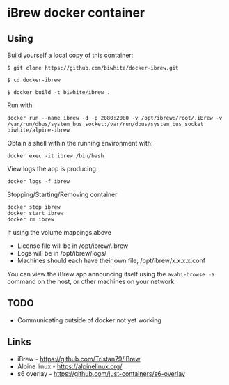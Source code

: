 # iBrew docker container #

## Using ##
Build yourself a local copy of this container:

```
$ git clone https://github.com/biwhite/docker-ibrew.git

$ cd docker-ibrew

$ docker build -t biwhite/ibrew .
```

Run with:

```
docker run --name ibrew -d -p 2080:2080 -v /opt/ibrew:/root/.iBrew -v /var/run/dbus/system_bus_socket:/var/run/dbus/system_bus_socket biwhite/alpine-ibrew
```

Obtain a shell within the running environment with:

```
docker exec -it ibrew /bin/bash
```

View logs the app is producing:

```
docker logs -f ibrew
```

Stopping/Starting/Removing container

```
docker stop ibrew
docker start ibrew
docker rm ibrew
```

If using the volume mappings above
  * License file will be in /opt/ibrew/.ibrew
  * Logs will be in /opt/ibrew/logs/
  * Machines should each have their own file, /opt/ibrew/x.x.x.x.conf

You can view the iBrew app announcing itself using the ```avahi-browse -a``` command on the host, or other machines on your network.

## TODO ##

  * Communicating outside of docker not yet working

## Links ##

  * iBrew - https://github.com/Tristan79/iBrew
  * Alpine linux - https://alpinelinux.org/
  * s6 overlay - https://github.com/just-containers/s6-overlay
